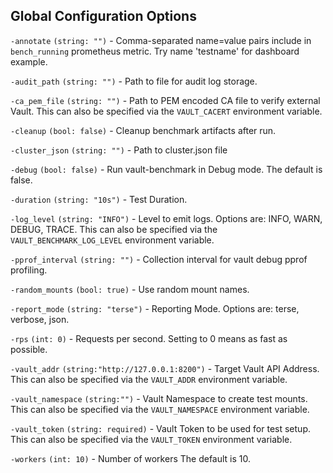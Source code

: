 ## Global Configuration Options

`-annotate` `(string: "")` - Comma-separated name=value pairs include in `bench_running` prometheus metric. Try name 'testname' for dashboard example.

`-audit_path` `(string: "")` - Path to file for audit log storage.

`-ca_pem_file` `(string: "")` - Path to PEM encoded CA file to verify external Vault. This can also be specified via the `VAULT_CACERT` environment variable.

`-cleanup` `(bool: false)` - Cleanup benchmark artifacts after run.

`-cluster_json` `(string: "")` - Path to cluster.json file

`-debug` `(bool: false)` - Run vault-benchmark in Debug mode. The default is false.

`-duration` `(string: "10s")` - Test Duration.

`-log_level` `(string: "INFO")` - Level to emit logs. Options are: INFO, WARN, DEBUG, TRACE. This can also be specified via the `VAULT_BENCHMARK_LOG_LEVEL` environment variable.

`-pprof_interval` `(string: "")` - Collection interval for vault debug pprof profiling.

`-random_mounts` `(bool: true)` - Use random mount names.

`-report_mode` `(string: "terse")` - Reporting Mode. Options are: terse, verbose, json.

`-rps` `(int: 0)` - Requests per second. Setting to 0 means as fast as possible.

`-vault_addr` `(string:"http://127.0.0.1:8200")` - Target Vault API Address. This can also be specified via the `VAULT_ADDR` environment variable.

`-vault_namespace` `(string:"")` - Vault Namespace to create test mounts. This can also be specified via the `VAULT_NAMESPACE` environment variable.

`-vault_token` `(string: required)` - Vault Token to be used for test setup. This can also be specified via the `VAULT_TOKEN` environment variable.

`-workers` `(int: 10)` - Number of workers The default is 10.
